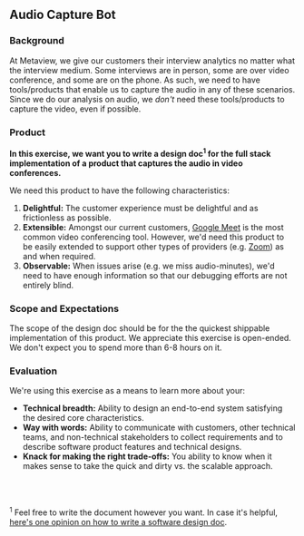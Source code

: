 ## Audio Capture Bot

### Background

At Metaview, we give our customers their interview analytics no matter what the interview medium. Some interviews are in person, some are over video conference, and some are on the phone. As such, we need to have tools/products that enable us to capture the audio in any of these scenarios. Since we do our analysis on audio, we *don't* need these tools/products to capture the video, even if possible.

### Product

**In this exercise, we want you to write a design doc<sup>1</sup> for the full stack implementation of a product that captures the audio in video conferences.**

We need this product to have the following characteristics:

1. **Delightful:** The customer experience must be delightful and as frictionless as possible.
2. **Extensible:** Amongst our current customers, [Google Meet](https://meet.google.com) is the most common video conferencing tool. However, we'd need this product to be easily extended to support other types of providers (e.g. [Zoom](https://zoom.us/)) as and when required.
3. **Observable:** When issues arise (e.g. we miss audio-minutes), we'd need to have enough information so that our debugging efforts are not entirely blind.

### Scope and Expectations

The scope of the design doc should be for the the quickest shippable implementation of this product. We appreciate this exercise is open-ended. We don't expect you to spend more than 6-8 hours on it.

### Evaluation

We're using this exercise as a means to learn more about your:

- **Technical breadth:** Ability to design an end-to-end system satisfying the desired core characteristics.
- **Way with words:** Ability to communicate with customers, other technical teams, and non-technical stakeholders to collect requirements and to describe software product features and technical designs.
- **Knack for making the right trade-offs:** You ability to know when it makes sense to take the quick and dirty vs. the scalable approach.

<br />
<br />

<sup>1</sup> Feel free to write the document however you want. In case it's helpful, [here's one opinion on how to write a software design doc](https://medium.freecodecamp.org/how-to-write-a-good-software-design-document-66fcf019569c).
